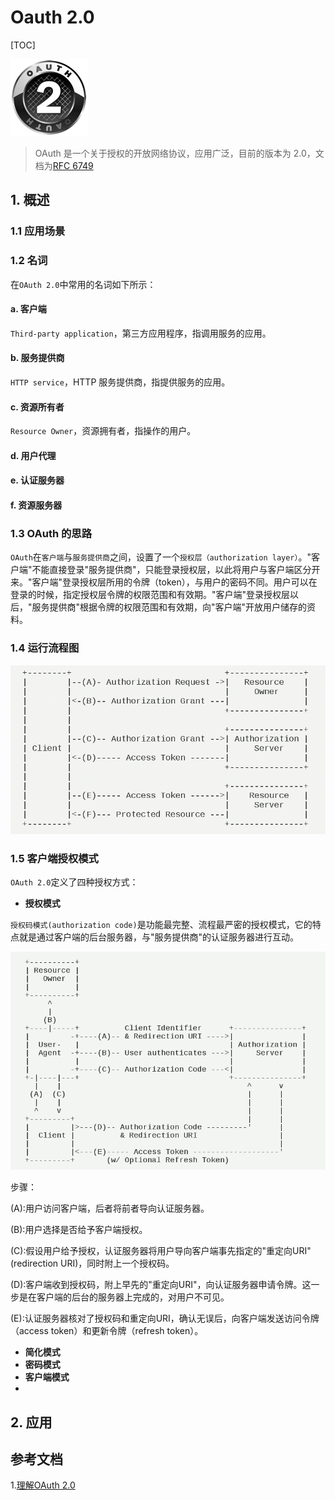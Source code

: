# Oauth 2.0

[TOC]

![OAthou Logo](../images/oauth-2-sm.png)

> OAuth 是一个关于授权的开放网络协议，应用广泛，目前的版本为 2.0，文档为[RFC 6749](http://www.rfcreader.com/#rfc6749)

## 1. 概述

### 1.1 应用场景



### 1.2 名词

在`OAuth 2.0`中常用的名词如下所示：

#### a. 客户端 

`Third-party application`，第三方应用程序，指调用服务的应用。

#### b. 服务提供商

`HTTP service`，HTTP 服务提供商，指提供服务的应用。

#### c. 资源所有者

`Resource Owner`，资源拥有者，指操作的用户。

#### d. 用户代理



#### e. 认证服务器

#### f. 资源服务器



### 1.3 OAuth 的思路

`OAuth`在`客户端`与`服务提供商`之间，设置了一个`授权层（authorization layer）`。"客户端"不能直接登录"服务提供商"，只能登录授权层，以此将用户与客户端区分开来。"客户端"登录授权层所用的令牌（token），与用户的密码不同。用户可以在登录的时候，指定授权层令牌的权限范围和有效期。"客户端"登录授权层以后，"服务提供商"根据令牌的权限范围和有效期，向"客户端"开放用户储存的资料。

### 1.4 运行流程图

![OAuth 运行流程图](../images/bg2014051203.png)

### 1.5 客户端授权模式

`OAuth 2.0`定义了四种授权方式：

- **授权模式**

`授权码模式(authorization code)`是功能最完整、流程最严密的授权模式，它的特点就是通过客户端的后台服务器，与"服务提供商"的认证服务器进行互动。

![OAuth 2.0 授权模式流程图](../images/bg2014051204.png)

步骤：

(A):用户访问客户端，后者将前者导向认证服务器。

(B):用户选择是否给予客户端授权。

(C):假设用户给予授权，认证服务器将用户导向客户端事先指定的"重定向URI"(redirection URI)，同时附上一个授权码。

(D):客户端收到授权码，附上早先的"重定向URI"，向认证服务器申请令牌。这一步是在客户端的后台的服务器上完成的，对用户不可见。

(E):认证服务器核对了授权码和重定向URI，确认无误后，向客户端发送访问令牌（access token）和更新令牌（refresh token）。

- **简化模式**
- **密码模式**
- **客户端模式**
- 

## 2. 应用

## 参考文档

1.[理解OAuth 2.0](http://www.ruanyifeng.com/blog/2014/05/oauth_2_0.html)

